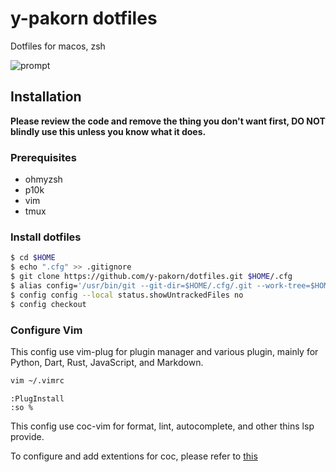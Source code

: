 # y-pakorn dotfiles

Dotfiles for macos, zsh

![prompt](https://i.imgur.com/SQNvaun.png)

## Installation

**Please review the code and remove the thing you don't want first, DO NOT blindly use this unless you know what it does.**

### Prerequisites

- ohmyzsh
- p10k
- vim
- tmux

### Install dotfiles
```zsh
$ cd $HOME
$ echo ".cfg" >> .gitignore
$ git clone https://github.com/y-pakorn/dotfiles.git $HOME/.cfg
$ alias config='/usr/bin/git --git-dir=$HOME/.cfg/.git --work-tree=$HOME'
$ config config --local status.showUntrackedFiles no
$ config checkout
```

### Configure Vim

This config use vim-plug for plugin manager and various plugin, mainly for Python, Dart, Rust, JavaScript, and Markdown.

```zsh
vim ~/.vimrc
```
```
:PlugInstall
:so %
```
This config use coc-vim for format, lint, autocomplete, and other thins lsp provide.

To configure and add extentions for coc, please refer to [this](https://github.com/neoclide/coc.nvim)
